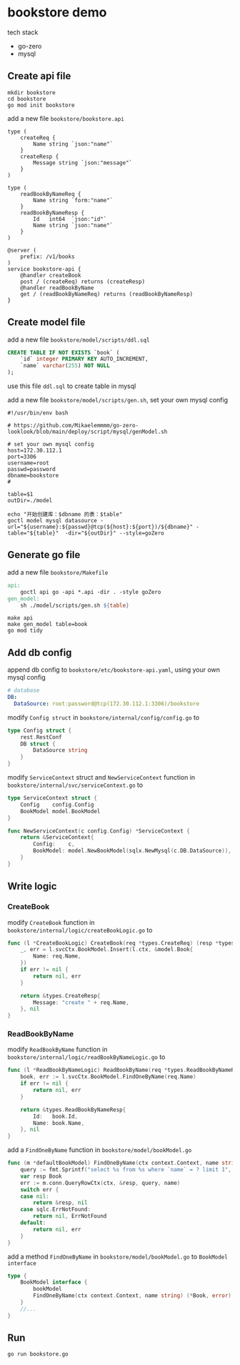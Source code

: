 # bookstore demo

tech stack
- go-zero
- mysql

## Create api file

```shell
mkdir bookstore
cd bookstore
go mod init bookstore
```

add a new file `bookstore/bookstore.api`
```text
type (
	createReq {
		Name string `json:"name"`
	}
	createResp {
		Message string `json:"message"`
	}
)

type (
	readBookByNameReq {
		Name string `form:"name"`
	}
	readBookByNameResp {
		Id   int64  `json:"id"`
		Name string `json:"name"`
	}
)

@server (
	prefix: /v1/books
)
service bookstore-api {
	@handler createBook
	post / (createReq) returns (createResp)
	@handler readBookByName
	get / (readBookByNameReq) returns (readBookByNameResp)
}
```

## Create model file

add a new file `bookstore/model/scripts/ddl.sql`
```sql
CREATE TABLE IF NOT EXISTS `book` (
    `id` integer PRIMARY KEY AUTO_INCREMENT,
    `name` varchar(255) NOT NULL
);
```

use this file `ddl.sql` to create table in mysql

add a new file `bookstore/model/scripts/gen.sh`, set your own mysql config
```shell
#!/usr/bin/env bash

# https://github.com/Mikaelemmmm/go-zero-looklook/blob/main/deploy/script/mysql/genModel.sh

# set your own mysql config
host=172.30.112.1
port=3306
username=root
passwd=password
dbname=bookstore
#

table=$1
outDir=./model

echo "开始创建库：$dbname 的表：$table"
goctl model mysql datasource -url="${username}:${passwd}@tcp(${host}:${port})/${dbname}" -table="${table}"  -dir="${outDir}" --style=goZero
```

## Generate go file

add a new file `bookstore/Makefile`
```makefile
api:
	goctl api go -api *.api -dir . -style goZero
gen_model:
	sh ./model/scripts/gen.sh ${table}
```

```shell
make api
make gen_model table=book
go mod tidy
```

## Add db config

append db config to `bookstore/etc/bookstore-api.yaml`, using your own mysql config
```yaml
# database
DB:
  DataSource: root:password@tcp(172.30.112.1:3306)/bookstore
```

modify `Config struct` in `bookstore/internal/config/config.go` to
```go
type Config struct {
	rest.RestConf
	DB struct {
		DataSource string
	}
}
```

modify `ServiceContext` struct and `NewServiceContext` function in `bookstore/internal/svc/serviceContext.go` to
```go
type ServiceContext struct {
	Config    config.Config
	BookModel model.BookModel
}

func NewServiceContext(c config.Config) *ServiceContext {
	return &ServiceContext{
		Config:    c,
		BookModel: model.NewBookModel(sqlx.NewMysql(c.DB.DataSource)),
	}
}
```


## Write logic

### CreateBook

modify `CreateBook` function in `bookstore/internal/logic/createBookLogic.go` to
```go
func (l *CreateBookLogic) CreateBook(req *types.CreateReq) (resp *types.CreateResp, err error) {
	_, err = l.svcCtx.BookModel.Insert(l.ctx, &model.Book{
		Name: req.Name,
	})
	if err != nil {
		return nil, err
	}

	return &types.CreateResp{
		Message: "create " + req.Name,
	}, nil
}
```

### ReadBookByName

modify `ReadBookByName` function in `bookstore/internal/logic/readBookByNameLogic.go` to
```go
func (l *ReadBookByNameLogic) ReadBookByName(req *types.ReadBookByNameReq) (resp *types.ReadBookByNameResp, err error) {
    book, err := l.svcCtx.BookModel.FindOneByName(req.Name)
    if err != nil {
        return nil, err
    }

    return &types.ReadBookByNameResp{
        Id:   book.Id,
        Name: book.Name,
    }, nil
}
```

add a `FindOneByName` function in `bookstore/model/bookModel.go`
```go
func (m *defaultBookModel) FindOneByName(ctx context.Context, name string) (*Book, error) {
	query := fmt.Sprintf("select %s from %s where `name` = ? limit 1", bookRows, m.table)
	var resp Book
	err := m.conn.QueryRowCtx(ctx, &resp, query, name)
	switch err {
	case nil:
		return &resp, nil
	case sqlc.ErrNotFound:
		return nil, ErrNotFound
	default:
		return nil, err
	}
}
```

add a method `FindOneByName` in `bookstore/model/bookModel.go` to `BookModel interface`
```go
type {
    BookModel interface {
        bookModel
        FindOneByName(ctx context.Context, name string) (*Book, error)
    }
    //...
}
```

## Run

```shell
go run bookstore.go
```